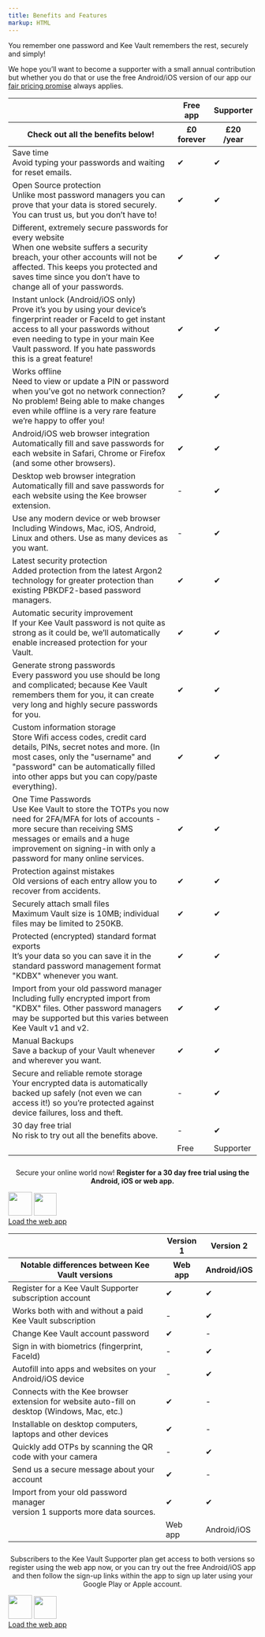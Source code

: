 ```yaml
---
title: Benefits and Features
markup: HTML
---
```


<p>You remember one password and Kee Vault remembers the rest, securely and simply!</p>
<p>We hope you’ll want to become a supporter with a small annual contribution but whether you do that or use the free Android/iOS version of our app our <a href="/pricing">fair pricing promise</a> always applies.</p>

<div class="comparison">
  <table>
    <thead>
      <tr>
        <th class="tl"></th>
        <th class="compare-heading">
          Free app
        </th>
        <th class="compare-heading">
          Supporter
        </th>
      </tr>
      <tr>
        <th class="comparison-intro">Check out all the benefits below!</th>
        <th class="price-info">
          <div class="price-now"><span>£0</span><br/>forever</div>
        </th>
        <th class="price-info">
          <div class="price-now"><span>£20</span><br/>/year</div>
        </th>
      </tr>
    </thead>
    <tbody>
      <tr class="compare-row">
        <td><div class="feature-title">Save time</div><div class="feature-description">Avoid typing your passwords and waiting for reset emails.</div></td>
        <td><span class="tickblue">✔</span></td>
        <td><span class="tickblue">✔</span></td>
      </tr>
      <tr>
        <td><div class="feature-title">Open Source protection</div><div class="feature-description">Unlike most password managers you can prove that your data is stored securely. You can trust us, but you don’t have to!</div></td>
        <td><span class="tickblue">✔</span></td>
        <td><span class="tickblue">✔</span></td>
      </tr>
      <tr>
        <td><div class="feature-title">Different, extremely secure passwords for every website</div><div class="feature-description">When one website suffers a security breach, your other accounts will not be affected. This keeps you protected and saves time since you don’t have to change all of your passwords.</div></td>
        <td><span class="tickblue">✔</span></td>
        <td><span class="tickblue">✔</span></td>
      </tr>
      <tr>
        <td><div class="feature-title">Instant unlock (Android/iOS only)</div><div class="feature-description">Prove it’s you by using your device’s fingerprint reader or FaceId to get instant access to all your passwords without even needing to type in your main Kee Vault password. If you hate passwords this is a great feature!</div></td>
        <td><span class="tickblue">✔</span></td>
        <td><span class="tickblue">✔</span></td>
      </tr>
      <tr>
        <td><div class="feature-title">Works offline</div><div class="feature-description">Need to view or update a PIN or password when you’ve got no network connection? No problem! Being able to make changes even while offline is a very rare feature we’re happy to offer you!</div></td>
        <td><span class="tickblue">✔</span></td>
        <td><span class="tickblue">✔</span></td>
      </tr>
      <tr>
        <td><div class="feature-title">Android/iOS web browser integration</div><div class="feature-description">Automatically fill and save passwords for each website in Safari, Chrome or Firefox (and some other browsers).</div></td>
        <td><span class="tickblue">✔</span></td>
        <td><span class="tickblue">✔</span></td>
      </tr>
      <tr>
        <td><div class="feature-title">Desktop web browser integration</div><div class="feature-description">Automatically fill and save passwords for each website using the Kee browser extension.</div></td>
        <td><span class="tickblue">-</span></td>
        <td><span class="tickblue">✔</span></td>
      </tr>
      <tr>
        <td><div class="feature-title">Use any modern device or web browser</div><div class="feature-description">Including Windows, Mac, iOS, Android, Linux and others. Use as many devices as you want.</div></td>
        <td><span class="tickblue">-</span></td>
        <td><span class="tickblue">✔</span></td>
      </tr>
      <tr>
        <td><div class="feature-title">Latest security protection</div><div class="feature-description">Added protection from the latest Argon2 technology for greater protection than existing PBKDF2-based password managers.</div></td>
        <td><span class="tickblue">✔</span></td>
        <td><span class="tickblue">✔</span></td>
      </tr>
      <tr>
        <td><div class="feature-title">Automatic security improvement</div><div class="feature-description">If your Kee Vault password is not quite as strong as it could be, we’ll automatically enable increased protection for your Vault.</div></td>
        <td><span class="tickblue">✔</span></td>
        <td><span class="tickblue">✔</span></td>
      </tr>
      <tr>
        <td><div class="feature-title">Generate strong passwords</div><div class="feature-description">Every password you use should be long and complicated; because Kee Vault remembers them for you, it can create very long and highly secure passwords for you.</div></td>
        <td><span class="tickblue">✔</span></td>
        <td><span class="tickblue">✔</span></td>
      </tr>
      <tr>
        <td><div class="feature-title">Custom information storage</div><div class="feature-description">Store Wifi access codes, credit card details, PINs, secret notes and more. (In most cases, only the "username" and "password" can be automatically filled into other apps but you can copy/paste everything).</div></td>
        <td><span class="tickblue">✔</span></td>
        <td><span class="tickblue">✔</span></td>
      </tr>
      <tr>
        <td><div class="feature-title">One Time Passwords</div><div class="feature-description">Use Kee Vault to store the TOTPs you now need for 2FA/MFA for lots of accounts - more secure than receiving SMS messages or emails and a huge improvement on signing-in with only a password for many online services.</div></td>
        <td><span class="tickblue">✔</span></td>
        <td><span class="tickblue">✔</span></td>
      </tr>
      <tr>
        <td><div class="feature-title">Protection against mistakes</div><div class="feature-description">Old versions of each entry allow you to recover from accidents.</div></td>
        <td><span class="tickblue">✔</span></td>
        <td><span class="tickblue">✔</span></td>
      </tr>
      <tr>
        <td><div class="feature-title">Securely attach small files</div><div class="feature-description">Maximum Vault size is 10MB; individual files may be limited to 250KB.</div></td>
        <td><span class="tickblue">✔</span></td>
        <td><span class="tickblue">✔</span></td>
      </tr>
      <tr>
        <td><div class="feature-title">Protected (encrypted) standard format exports</div><div class="feature-description">It’s your data so you can save it in the standard password management format "KDBX" whenever you want.</div></td>
        <td><span class="tickblue">✔</span></td>
        <td><span class="tickblue">✔</span></td>
      </tr>
      <tr>
        <td><div class="feature-title">Import from your old password manager</div><div class="feature-description">Including fully encrypted import from "KDBX" files. Other password managers may be supported but this varies between Kee Vault v1 and v2.</div></td>
        <td><span class="tickblue">✔</span></td>
        <td><span class="tickblue">✔</span></td>
      </tr>
      <tr>
        <td><div class="feature-title">Manual Backups</div><div class="feature-description">Save a backup of your Vault whenever and wherever you want.</div></td>
        <td><span class="tickblue">✔</span></td>
        <td><span class="tickblue">✔</span></td>
      </tr>
      <tr>
        <td><div class="feature-title">Secure and reliable remote storage</div><div class="feature-description">Your encrypted data is automatically backed up safely (not even we can access it!) so you’re protected against device failures, loss and theft.</div></td>
        <td><span class="tickblue">-</span></td>
        <td><span class="tickblue">✔</span></td>
      </tr>
      <tr>
        <td><div class="feature-title">30 day free trial</div><div class="feature-description">No risk to try out all the benefits above.</div></td>
        <td><span class="tickblue">-</span></td>
        <td><span class="tickblue">✔</span></td>
      </tr>
      <tr class="bottom-plan-names">
        <td class="tl"></td>
        <td class="compare-heading">
          Free
        </td>
        <td class="compare-heading">
          Supporter
        </td>
      </tr>
    </tbody>
  </table>
</div>

<p style="text-align: center; padding-top:10px">Secure your online world now! <strong>Register for a 30 day free trial using the Android, iOS or web app.</strong></p>

<div class="appGetButtons">
<a href="https://apps.apple.com/us/app/kee-vault/id1640663427"><img src="/images/badge-pre-order-on-the-app-store.svg" height="48"/></a>
<a href="https://play.google.com/store/apps/details?id=com.keevault.keevault"><img src="/images/Google_Play_Store_badge_EN.svg" height="46" /></a>
<div class="vault_button">
    <a class="btn btn-success" href="https://keevault.pm">Load the web app</a>
</div>
</div>

<div class="comparison">
  <table>
    <thead>
      <tr>
        <th class="tl"></th>
        <th class="compare-heading">
          Version 1
        </th>
        <th class="compare-heading">
          Version 2
        </th>
      </tr>
      <tr>
        <th class="comparison-intro">Notable differences between Kee Vault versions</th>
        <th class="price-info">
          <div>Web app</div>
        </th>
        <th class="price-info">
          <div>Android/iOS</div>
        </th>
      </tr>
    </thead>
    <tbody>
      <tr class="compare-row">
        <td><div class="feature-title">Register for a Kee Vault Supporter subscription account</div></td>
        <td><span class="tickblue">✔</span></td>
        <td><span class="tickblue">✔</span></td>
      </tr>
      <tr>
        <td><div class="feature-title">Works both with and without a paid Kee Vault subscription</td>
        <td><span class="tickblue">-</span></td>
        <td><span class="tickblue">✔</span></td>
      </tr>
      <tr>
        <td><div class="feature-title">Change Kee Vault account password</div></td>
        <td><span class="tickblue">✔</span></td>
        <td><span class="tickblue">-</span></td>
      </tr>
      <tr>
        <td><div class="feature-title">Sign in with biometrics (fingerprint, FaceId)</div></td>
        <td><span class="tickblue">-</span></td>
        <td><span class="tickblue">✔</span></td>
      </tr>
      <tr>
        <td><div class="feature-title">Autofill into apps and websites on your Android/iOS device</div></td>
        <td><span class="tickblue">-</span></td>
        <td><span class="tickblue">✔</span></td>
      </tr>
      <tr>
        <td><div class="feature-title">Connects with the Kee browser extension for website auto-fill on desktop (Windows, Mac, etc.)</div></td>
        <td><span class="tickblue">✔</span></td>
        <td><span class="tickblue">-</span></td>
      </tr>
      <tr>
        <td><div class="feature-title">Installable on desktop computers, laptops and other devices</div></td>
        <td><span class="tickblue">✔</span></td>
        <td><span class="tickblue">-</span></td>
      </tr>
      <tr>
        <td><div class="feature-title">Quickly add OTPs by scanning the QR code with your camera</div></td>
        <td><span class="tickblue">-</span></td>
        <td><span class="tickblue">✔</span></td>
      </tr>
      <tr>
        <td><div class="feature-title">Send us a secure message about your account</div></td>
        <td><span class="tickblue">✔</span></td>
        <td><span class="tickblue">-</span></td>
      </tr>
      <tr>
        <td><div class="feature-title">Import from your old password manager</div><div class="feature-description">version 1 supports more data sources.</div></td>
        <td><span class="tickblue">✔</span></td>
        <td><span class="tickblue">✔</span></td>
      </tr>
      <tr class="bottom-plan-names">
        <td class="tl"></td>
        <td class="compare-heading">
          Web app
        </td>
        <td class="compare-heading">
          Android/iOS
        </td>
      </tr>
    </tbody>
  </table>
</div>

<p style="text-align: center; padding-top:10px">Subscribers to the Kee Vault Supporter plan get access to both versions so register using the web app now, or you can try out the free Android/iOS app and then follow the sign-up links within the app to sign up later using your Google Play or Apple account.</p>

<div class="appGetButtons">
<a href="https://apps.apple.com/us/app/kee-vault/id1640663427"><img src="/images/badge-pre-order-on-the-app-store.svg" height="48"/></a>
<a href="https://play.google.com/store/apps/details?id=com.keevault.keevault"><img src="/images/Google_Play_Store_badge_EN.svg" height="46" /></a>
<div class="vault_button">
    <a class="btn btn-success" href="https://keevault.pm">Load the web app</a>
</div>
</div>